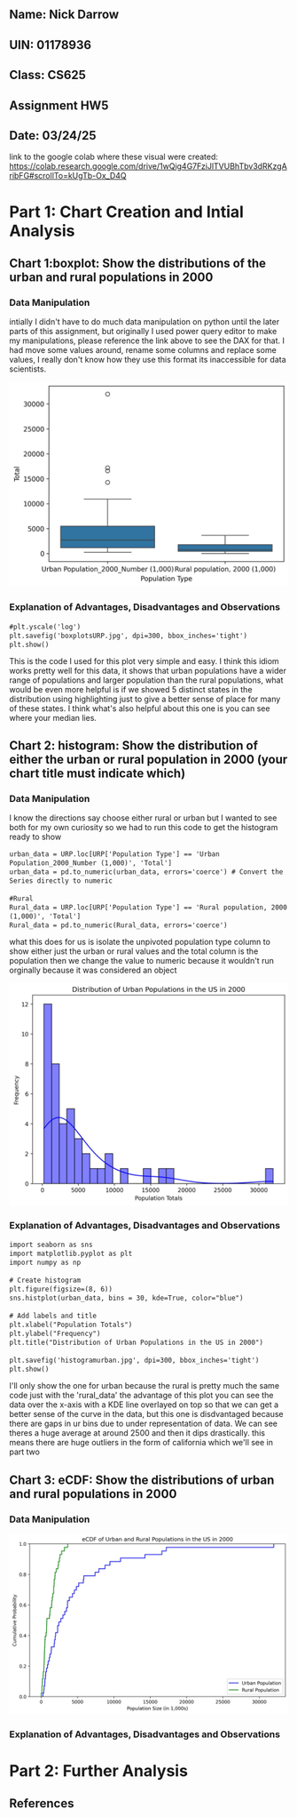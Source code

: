 ## Name: Nick Darrow
## UIN: 01178936
## Class: CS625
## Assignment HW5
## Date: 03/24/25

link to the google colab where these visual were created: https://colab.research.google.com/drive/1wQig4G7FziJlTVUBhTbv3dRKzgAribFG#scrollTo=kUgTb-Ox_D4Q 

# Part 1: Chart Creation and Intial Analysis

## Chart 1:boxplot: Show the distributions of the urban and rural populations in 2000

### Data Manipulation
intially I didn't have to do much data manipulation on python until the later parts of this assignment, but originally I used power query editor to make my manipulations, please reference the link above to see the DAX for that. I had move some values around, rename some columns and replace some values, I really don't know how they use this format its inaccessible for data scientists.

![alt text](boxplotsURP.jpg)

### Explanation of Advantages, Disadvantages and Observations

```sns.boxplot(x='Population Type', y='Total', data=URP) 
#plt.yscale('log')
plt.savefig('boxplotsURP.jpg', dpi=300, bbox_inches='tight')
plt.show()
```
This is the code I used for this plot very simple and easy. I think this idiom works pretty well for this data, it shows that urban populations have a wider range of populations and larger population than the rural populations, what would be even more helpful is if we showed 5 distinct states in the distribution using highlighting just to give a better sense of place for many of these states. I think what's also helpful about this one is you can see where your median lies.


## Chart 2: histogram: Show the distribution of either the urban or rural population in 2000 (your chart title must indicate which)

### Data Manipulation
I know the directions say choose either rural or urban but I wanted to see both for my own curiosity so we had to run this code to get the histogram ready to show
```#Urban
urban_data = URP.loc[URP['Population Type'] == 'Urban Population_2000_Number (1,000)', 'Total'] 
urban_data = pd.to_numeric(urban_data, errors='coerce') # Convert the Series directly to numeric

#Rural
Rural_data = URP.loc[URP['Population Type'] == 'Rural population, 2000 (1,000)', 'Total'] 
Rural_data = pd.to_numeric(Rural_data, errors='coerce') 
```
what this does for us is isolate the unpivoted population type column to show either just the urban or rural values and the total column is the population then we change the value to numeric because it wouldn't run orginally because it was considered an object

![alt text](histogramurban.jpg)

### Explanation of Advantages, Disadvantages and Observations

```#Urban distribution
import seaborn as sns
import matplotlib.pyplot as plt
import numpy as np

# Create histogram
plt.figure(figsize=(8, 6))
sns.histplot(urban_data, bins = 30, kde=True, color="blue")

# Add labels and title
plt.xlabel("Population Totals")
plt.ylabel("Frequency")
plt.title("Distribution of Urban Populations in the US in 2000")

plt.savefig('histogramurban.jpg', dpi=300, bbox_inches='tight')
plt.show()
```
I'll only show the one for urban because the rural is pretty much the same code just with the 'rural_data' the advantage of this plot you can see the data over the x-axis with a KDE line overlayed on top so that we can get a better sense of the curve in the data, but this one is disdvantaged because there are gaps in ur bins due to under representation of data. We can see theres a huge average at around 2500 and then it dips drastically. this means there are huge outliers in the form of california which we'll see in part two

## Chart 3: eCDF: Show the distributions of urban and rural populations in 2000

### Data Manipulation

![alt text](URPeCDF.jpg)

### Explanation of Advantages, Disadvantages and Observations

# Part 2: Further Analysis

## References
